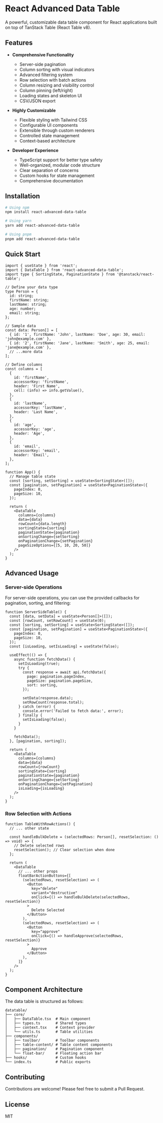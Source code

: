 # React Advanced Data Table

A powerful, customizable data table component for React applications built on top of TanStack Table (React Table v8).

## Features

- **Comprehensive Functionality**
  - Server-side pagination
  - Column sorting with visual indicators
  - Advanced filtering system
  - Row selection with batch actions
  - Column resizing and visibility control
  - Column pinning (left/right)
  - Loading states and skeleton UI
  - CSV/JSON export

- **Highly Customizable**
  - Flexible styling with Tailwind CSS
  - Configurable UI components
  - Extensible through custom renderers
  - Controlled state management
  - Context-based architecture

- **Developer Experience**
  - TypeScript support for better type safety
  - Well-organized, modular code structure
  - Clear separation of concerns
  - Custom hooks for state management
  - Comprehensive documentation

## Installation

```bash
# Using npm
npm install react-advanced-data-table

# Using yarn
yarn add react-advanced-data-table

# Using pnpm
pnpm add react-advanced-data-table
```

## Quick Start

```tsx
import { useState } from 'react';
import { DataTable } from 'react-advanced-data-table';
import type { SortingState, PaginationState } from '@tanstack/react-table';

// Define your data type
type Person = {
  id: string;
  firstName: string;
  lastName: string;
  age: number;
  email: string;
};

// Sample data
const data: Person[] = [
  { id: '1', firstName: 'John', lastName: 'Doe', age: 30, email: 'john@example.com' },
  { id: '2', firstName: 'Jane', lastName: 'Smith', age: 25, email: 'jane@example.com' },
  // ...more data
];

// Define columns
const columns = [
  {
    id: 'firstName',
    accessorKey: 'firstName',
    header: 'First Name',
    cell: (info) => info.getValue(),
  },
  {
    id: 'lastName',
    accessorKey: 'lastName',
    header: 'Last Name',
  },
  {
    id: 'age',
    accessorKey: 'age',
    header: 'Age',
  },
  {
    id: 'email',
    accessorKey: 'email',
    header: 'Email',
  },
];

function App() {
  // Manage table state
  const [sorting, setSorting] = useState<SortingState>([]);
  const [pagination, setPagination] = useState<PaginationState>({
    pageIndex: 0,
    pageSize: 10,
  });
  
  return (
    <DataTable
      columns={columns}
      data={data}
      rowCount={data.length}
      sortingState={sorting}
      paginationState={pagination}
      onSortingChange={setSorting}
      onPaginationChange={setPagination}
      pageSizeOptions={[5, 10, 20, 50]}
    />
  );
}
```

## Advanced Usage

### Server-side Operations

For server-side operations, you can use the provided callbacks for pagination, sorting, and filtering:

```tsx
function ServerSideTable() {
  const [data, setData] = useState<Person[]>([]);
  const [rowCount, setRowCount] = useState(0);
  const [sorting, setSorting] = useState<SortingState>([]);
  const [pagination, setPagination] = useState<PaginationState>({
    pageIndex: 0,
    pageSize: 10,
  });
  const [isLoading, setIsLoading] = useState(false);

  useEffect(() => {
    async function fetchData() {
      setIsLoading(true);
      try {
        const response = await api.fetchData({
          page: pagination.pageIndex,
          pageSize: pagination.pageSize,
          sort: sorting,
        });
        
        setData(response.data);
        setRowCount(response.total);
      } catch (error) {
        console.error('Failed to fetch data:', error);
      } finally {
        setIsLoading(false);
      }
    }
    
    fetchData();
  }, [pagination, sorting]);

  return (
    <DataTable
      columns={columns}
      data={data}
      rowCount={rowCount}
      sortingState={sorting}
      paginationState={pagination}
      onSortingChange={setSorting}
      onPaginationChange={setPagination}
      isLoading={isLoading}
    />
  );
}
```

### Row Selection with Actions

```tsx
function TableWithRowActions() {
  // ... other state
  
  const handleBulkDelete = (selectedRows: Person[], resetSelection: () => void) => {
    // Delete selected rows
    resetSelection(); // Clear selection when done
  };
  
  return (
    <DataTable
      // ... other props
      floatBarActionButtons={[
        (selectedRows, resetSelection) => (
          <Button 
            key="delete" 
            variant="destructive" 
            onClick={() => handleBulkDelete(selectedRows, resetSelection)}
          >
            Delete Selected
          </Button>
        ),
        (selectedRows, resetSelection) => (
          <Button 
            key="approve" 
            onClick={() => handleApprove(selectedRows, resetSelection)}
          >
            Approve
          </Button>
        ),
      ]}
    />
  );
}
```

## Component Architecture

The data table is structured as follows:

```
datatable/
├── core/
│   ├── DataTable.tsx  # Main component
│   ├── types.ts       # Shared types
│   ├── context.tsx    # Context provider
│   └── utils.ts       # Table utilities
├── components/
│   ├── toolbar/       # Toolbar components
│   ├── table-content/ # Table content components
│   ├── pagination/    # Pagination component
│   └── float-bar/     # Floating action bar
├── hooks/             # Custom hooks
└── index.ts           # Public exports
```

## Contributing

Contributions are welcome! Please feel free to submit a Pull Request.

## License

MIT